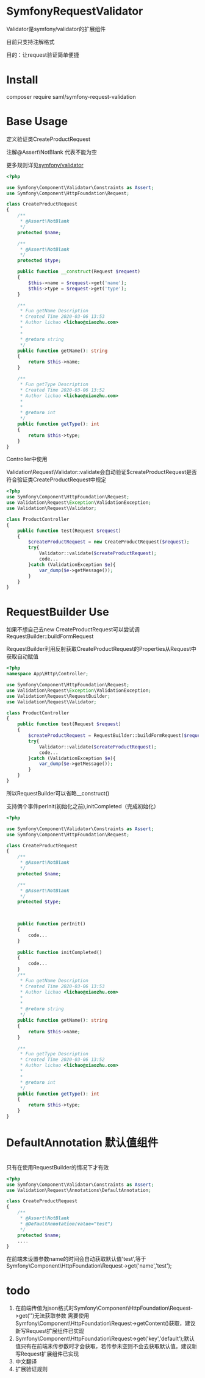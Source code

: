 SymfonyRequestValidator
=============
Validator是symfony/validator的扩展组件

目前只支持注解格式

目的：让request验证简单便捷

Install
==================
composer require saml/symfony-request-validation

Base Usage
==================
定义验证类CreateProductRequest

注解@Assert\NotBlank 代表不能为空


更多规则详见[symfony/validator](https://symfony.com/doc/4.4/validation.html#basic-constraints)
```php
<?php

use Symfony\Component\Validator\Constraints as Assert;
use Symfony\Component\HttpFoundation\Request;

class CreateProductRequest
{
    /**
     * @Assert\NotBlank
     */
    protected $name;

    /**
     * @Assert\NotBlank
     */
    protected $type;

    public function __construct(Request $request) 
    {
        $this->name = $request->get('name');
        $this->type = $request->get('type');
    }

    /**
     * Fun getName Description
     * Created Time 2020-03-06 13:53
     * Author lichao <lichao@xiaozhu.com>
     *
     *
     * @return string
     */
    public function getName(): string
    {
        return $this->name;
    }

    /**
     * Fun getType Description
     * Created Time 2020-03-06 13:52
     * Author lichao <lichao@xiaozhu.com>
     *
     *
     * @return int
     */
    public function getType(): int
    {
        return $this->type;
    }
}

```
Controller中使用

Validation\Request\Validator::validate会自动验证$createProductRequest是否符合验证类CreateProductRequest中规定
```php
<?php
use Symfony\Component\HttpFoundation\Request;
use Validation\Request\Exception\ValidationException;
use Validation\Request\Validator;

class ProductController
{
    public function test(Request $request)
    {
        $createProductRequest = new CreateProductRequest($request);
        try{
            Validator::validate($createProductRequest);
            code...
        }catch (ValidationException $e){
            var_dump($e->getMessage());
        }
    }
}
```

RequestBuilder Use
=======================
如果不想自己去new CreateProductRequest可以尝试调RequestBuilder::buildFormRequest

RequestBuilder利用反射获取CreateProductRequest的Properties从Request中获取自动赋值
```php
<?php
namespace App\Http\Controller;

use Symfony\Component\HttpFoundation\Request;
use Validation\Request\Exception\ValidationException;
use Validation\Request\RequestBuilder;
use Validation\Request\Validator;

class ProductController
{
    public function test(Request $request)
    {
        $createProductRequest = RequestBuilder::buildFormRequest($request, CreateProductRequest::class);
        try{
            Validator::validate($createProductRequest);
            code...
        }catch (ValidationException $e){
            var_dump($e->getMessage());
        }
    }
}
```
所以RequestBuilder可以省略__construct()

支持俩个事件perInit(初始化之前),initCompleted（完成初始化）

```php
<?php

use Symfony\Component\Validator\Constraints as Assert;
use Symfony\Component\HttpFoundation\Request;

class CreateProductRequest
{
    /**
     * @Assert\NotBlank
     */
    protected $name;

    /**
     * @Assert\NotBlank
     */
    protected $type;


    
    public function perInit()
    {
        code...
    }
    
    public function initCompleted()
    {
        code...
    }
    /**
     * Fun getName Description
     * Created Time 2020-03-06 13:53
     * Author lichao <lichao@xiaozhu.com>
     *
     *
     * @return string
     */
    public function getName(): string
    {
        return $this->name;
    }

    /**
     * Fun getType Description
     * Created Time 2020-03-06 13:52
     * Author lichao <lichao@xiaozhu.com>
     *
     *
     * @return int
     */
    public function getType(): int
    {
        return $this->type;
    }
}

```

DefaultAnnotation 默认值组件
======================
<br>只有在使用RequestBuilder的情况下才有效</br>

```php
<?php
use Symfony\Component\Validator\Constraints as Assert;
use Validation\Request\Annotations\DefaultAnnotation;

class CreateProductRequest
{
    /**
     * @Assert\NotBlank
     * @DefaultAnnotation(value="test")
     */
    protected $name;
    ....
}
```

在前端未设置参数name的时间会自动获取默认值'test',等于
Symfony\Component\HttpFoundation\Request->get('name','test');

todo
================
1. 在前端传值为json格式时Symfony\Component\HttpFoundation\Request->get('')无法获取参数
需要使用Symfony\Component\HttpFoundation\Request->getContent()获取，建议新写Request扩展组件已实现
2. Symfony\Component\HttpFoundation\Request->get('key','default');默认值只有在前端未传参数时才会获取，若传参未空则不会去获取默认值。建议新写Request扩展组件已实现
3. 中文翻译
4. 扩展验证规则